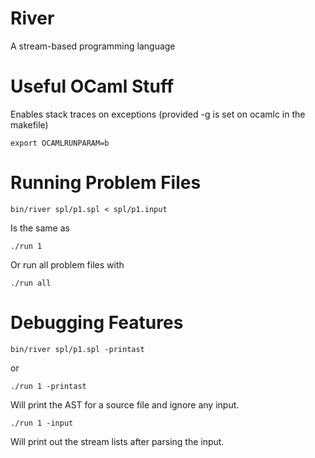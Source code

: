 River
=====

A stream-based programming language


# Useful OCaml Stuff

Enables stack traces on exceptions (provided -g is set on ocamlc in the makefile)

    export OCAMLRUNPARAM=b


# Running Problem Files

    bin/river spl/p1.spl < spl/p1.input

Is the same as

    ./run 1

Or run all problem files with

    ./run all


# Debugging Features

    bin/river spl/p1.spl -printast

or

    ./run 1 -printast

Will print the AST for a source file and ignore any input.

    ./run 1 -input

Will print out the stream lists after parsing the input.

